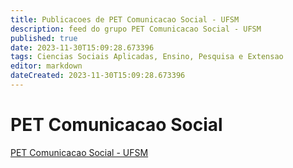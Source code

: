 ```yaml
---
title: Publicacoes de PET Comunicacao Social - UFSM 
description: feed do grupo PET Comunicacao Social - UFSM
published: true
date: 2023-11-30T15:09:28.673396
tags: Ciencias Sociais Aplicadas, Ensino, Pesquisa e Extensao
editor: markdown
dateCreated: 2023-11-30T15:09:28.673396
---
```


# PET Comunicacao Social
[PET Comunicacao Social - UFSM](/grupo/265PETComunicacaoSocialUFSM.md)